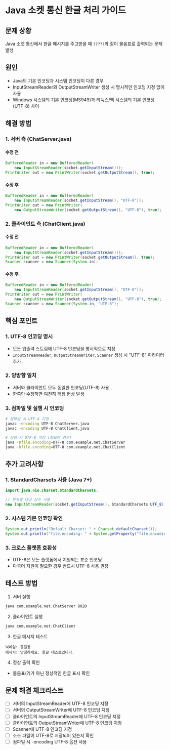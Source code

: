 # Java 소켓 통신 한글 처리 가이드

## 문제 상황
Java 소켓 통신에서 한글 메시지를 주고받을 때 `?????`와 같이 물음표로 출력되는 문제 발생

## 원인
- Java의 기본 인코딩과 시스템 인코딩이 다른 경우
- InputStreamReader와 OutputStreamWriter 생성 시 명시적인 인코딩 지정 없이 사용
- Windows 시스템의 기본 인코딩(MS949)과 리눅스/맥 시스템의 기본 인코딩(UTF-8) 차이

## 해결 방법

### 1. 서버 측 (ChatServer.java)

#### 수정 전
```java
BufferedReader in = new BufferedReader(
    new InputStreamReader(socket.getInputStream()));
PrintWriter out = new PrintWriter(socket.getOutputStream(), true);
```

#### 수정 후
```java
BufferedReader in = new BufferedReader(
    new InputStreamReader(socket.getInputStream(), "UTF-8"));
PrintWriter out = new PrintWriter(
    new OutputStreamWriter(socket.getOutputStream(), "UTF-8"), true);
```

### 2. 클라이언트 측 (ChatClient.java)

#### 수정 전
```java
BufferedReader in = new BufferedReader(
    new InputStreamReader(socket.getInputStream()));
PrintWriter out = new PrintWriter(socket.getOutputStream(), true);
Scanner scanner = new Scanner(System.in);
```

#### 수정 후
```java
BufferedReader in = new BufferedReader(
    new InputStreamReader(socket.getInputStream(), "UTF-8"));
PrintWriter out = new PrintWriter(
    new OutputStreamWriter(socket.getOutputStream(), "UTF-8"), true);
Scanner scanner = new Scanner(System.in, "UTF-8");
```

## 핵심 포인트

### 1. UTF-8 인코딩 명시
- 모든 입출력 스트림에 UTF-8 인코딩을 명시적으로 지정
- `InputStreamReader`, `OutputStreamWriter`, `Scanner` 생성 시 "UTF-8" 파라미터 추가

### 2. 양방향 일치
- 서버와 클라이언트 모두 동일한 인코딩(UTF-8) 사용
- 한쪽만 수정하면 여전히 깨짐 현상 발생

### 3. 컴파일 및 실행 시 인코딩
```bash
# 컴파일 시 UTF-8 지정
javac -encoding UTF-8 ChatServer.java
javac -encoding UTF-8 ChatClient.java

# 실행 시 UTF-8 지정 (필요한 경우)
java -Dfile.encoding=UTF-8 com.example.net.ChatServer
java -Dfile.encoding=UTF-8 com.example.net.ChatClient
```

## 추가 고려사항

### 1. StandardCharsets 사용 (Java 7+)
```java
import java.nio.charset.StandardCharsets;

// 문자열 대신 상수 사용
new InputStreamReader(socket.getInputStream(), StandardCharsets.UTF_8);
```

### 2. 시스템 기본 인코딩 확인
```java
System.out.println("Default Charset: " + Charset.defaultCharset());
System.out.println("file.encoding: " + System.getProperty("file.encoding"));
```

### 3. 크로스 플랫폼 호환성
- UTF-8은 모든 플랫폼에서 지원되는 표준 인코딩
- 다국어 지원이 필요한 경우 반드시 UTF-8 사용 권장

## 테스트 방법

1. 서버 실행
```bash
java com.example.net.ChatServer 8020
```

2. 클라이언트 실행
```bash
java com.example.net.ChatClient
```

3. 한글 메시지 테스트
```
닉네임: 홍길동
메시지: 안녕하세요. 한글 테스트입니다.
```

4. 정상 출력 확인
- 물음표(?)가 아닌 정상적인 한글 표시 확인

## 문제 해결 체크리스트

- [ ] 서버의 InputStreamReader에 UTF-8 인코딩 지정
- [ ] 서버의 OutputStreamWriter에 UTF-8 인코딩 지정
- [ ] 클라이언트의 InputStreamReader에 UTF-8 인코딩 지정
- [ ] 클라이언트의 OutputStreamWriter에 UTF-8 인코딩 지정
- [ ] Scanner에 UTF-8 인코딩 지정
- [ ] 소스 파일이 UTF-8로 저장되어 있는지 확인
- [ ] 컴파일 시 -encoding UTF-8 옵션 사용